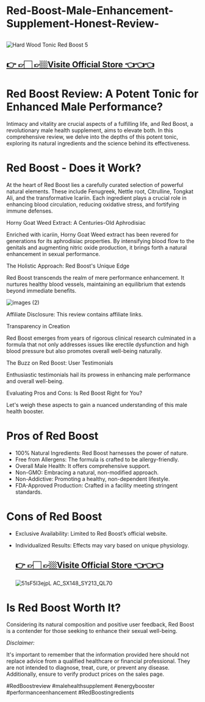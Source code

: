# Red-Boost-Male-Enhancement-Supplement-Honest-Review-

##
![Hard Wood Tonic Red Boost 5](https://github.com/user-attachments/assets/3e7f19dc-5b59-4136-be6d-2fff901536ca)


## [👉 👉🏻 👉🏼Visite Official Store 👈👈👈](https://tinyurl.com/zdyk95zm )


# Red Boost Review: A Potent Tonic for Enhanced Male Performance?

Intimacy and vitality are crucial aspects of a fulfilling life, and Red Boost, a revolutionary male health supplement, aims to elevate both. In this comprehensive review, we delve into the depths of this potent tonic, exploring its natural ingredients and the science behind its effectiveness.

# Red Boost - Does it Work?

At the heart of Red Boost lies a carefully curated selection of powerful natural elements. These include Fenugreek, Nettle root, Citrulline, Tongkat Ali, and the transformative Icariin. Each ingredient plays a crucial role in enhancing blood circulation, reducing oxidative stress, and fortifying immune defenses.

Horny Goat Weed Extract: A Centuries-Old Aphrodisiac

Enriched with icariin, Horny Goat Weed extract has been revered for generations for its aphrodisiac properties. By intensifying blood flow to the genitals and augmenting nitric oxide production, it brings forth a natural enhancement in sexual performance.

The Holistic Approach: Red Boost's Unique Edge

Red Boost transcends the realm of mere performance enhancement. It nurtures healthy blood vessels, maintaining an equilibrium that extends beyond immediate benefits.

![images (2)](https://github.com/user-attachments/assets/29b2ffc6-5cda-4210-bc54-b6dbcf24245d)


Affiliate Disclosure:
This review contains affiliate links. 

Transparency in Creation

Red Boost emerges from years of rigorous clinical research culminated in a formula that not only addresses issues like erectile dysfunction and high blood pressure but also promotes overall well-being naturally.

The Buzz on Red Boost: User Testimonials

Enthusiastic testimonials hail its prowess in enhancing male performance and overall well-being.

Evaluating Pros and Cons: Is Red Boost Right for You?

Let's weigh these aspects to gain a nuanced understanding of this male health booster.

# Pros of Red Boost
- 100% Natural Ingredients: Red Boost harnesses the power of nature.
- Free from Allergens: The formula is crafted to be allergy-friendly.
- Overall Male Health: It offers comprehensive support.
- Non-GMO: Embracing a natural, non-modified approach.
- Non-Addictive: Promoting a healthy, non-dependent lifestyle.
- FDA-Approved Production: Crafted in a facility meeting stringent standards.

# Cons of Red Boost
- Exclusive Availability: Limited to Red Boost’s official website.
- Individualized Results: Effects may vary based on unique physiology.

  ## [👉 👉🏻 👉🏼Visite Official Store 👈👈👈](https://tinyurl.com/zdyk95zm )

  ![51sF5I3ejpL _AC_SX148_SY213_QL70_](https://github.com/user-attachments/assets/b7b6c7cc-9734-4ec9-8a8e-85ad9895da75)


# Is Red Boost Worth It?

Considering its natural composition and positive user feedback, Red Boost is a contender for those seeking to enhance their sexual well-being. 


*Disclaimer:*

It's important to remember that the information provided here should not replace advice from a qualified healthcare or financial professional. They are not intended to diagnose, treat, cure, or prevent any disease. Additionally, ensure to verify product prices on the sales page.


#RedBoostreview
#malehealthsupplement
#energybooster
#performanceenhancement
#RedBoostingredients



